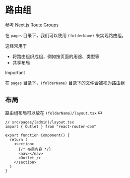 # 路由组

参考 [Next.js Route Groups](https://nextjs.org/docs/app/building-your-application/routing/route-groups)

在 `pages` 目录下，我们可以使用 `(folderName)` 来实现路由组。

这经常用于
- 将路由组织成组，例如按页面的用途、类型等
- 共享布局

> [!IMPORTANT]
> 在 `pages` 目录下，`(folderName)` 目录下的文件会被视为路由组

## 布局

路由组布局可以放在 `(folderName)/layout.tsx` 中

```tsx
// src/pages/(admin)/layout.tsx
import { Outlet } from "react-router-dom"

export function Component() {
  return (
    <section>
      {/* 布局内容 */}
      <nav></nav>
      <Outlet />
    </section>
  )
}
```
